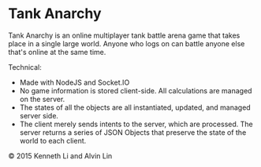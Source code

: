 Tank Anarchy
========
Tank Anarchy is an online multiplayer tank battle arena game that takes place
in a single large world. Anyone who logs on can battle anyone else that's online at the same time.

Technical:
  - Made with NodeJS and Socket.IO
  - No game information is stored client-side. All calculations are managed on 
  the server.
  - The states of all the objects are all instantiated, updated, and managed
  server side.
  - The client merely sends intents to the server, which are processed. The
  server returns a series of JSON Objects that preserve the state of the world
  to each client.

&copy; 2015 Kenneth Li and Alvin Lin
